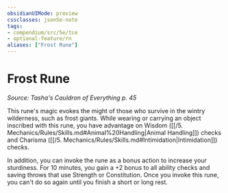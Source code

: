 ```yaml
---
obsidianUIMode: preview
cssclasses: json5e-note
tags:
- compendium/src/5e/tce
- optional-feature/rn
aliases: ["Frost Rune"]
---
```

# Frost Rune
*Source: Tasha's Cauldron of Everything p. 45* 

This rune's magic evokes the might of those who survive in the wintry wilderness, such as frost giants. While wearing or carrying an object inscribed with this rune, you have advantage on Wisdom ([[/5. Mechanics/Rules/Skills.md#Animal%20Handling\|Animal Handling]]) checks and Charisma ([[/5. Mechanics/Rules/Skills.md#Intimidation\|Intimidation]]) checks.

In addition, you can invoke the rune as a bonus action to increase your sturdiness. For 10 minutes, you gain a +2 bonus to all ability checks and saving throws that use Strength or Constitution. Once you invoke this rune, you can't do so again until you finish a short or long rest.